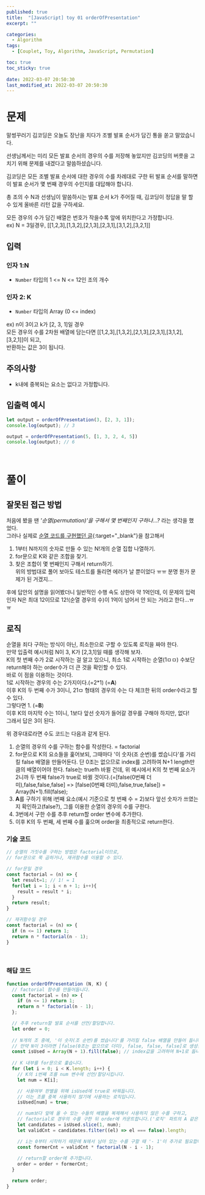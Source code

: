 ```yaml
---
published: true
title:  "[JavaScript] toy 01 orderOfPresentation"
excerpt: ""

categories:
  - Algorithm
tags:
  - [Couplet, Toy, Algorithm, JavaScript, Permutation]

toc: true
toc_sticky: true
 
date: 2022-03-07 20:50:30
last_modified_at: 2022-03-07 20:50:30
---
```


# 문제
말썽꾸러기 김코딩은 오늘도 장난을 치다가 조별 발표 순서가 담긴 통을 쏟고 말았습니다.  

선생님께서는 미리 모든 발표 순서의 경우의 수를 저장해 놓았지만 김코딩의 버릇을 고치기 위해 문제를 내겠다고 말씀하셨습니다.  

김코딩은 모든 조별 발표 순서에 대한 경우의 수를 차례대로 구한 뒤 발표 순서를 말하면 이 발표 순서가 몇 번째 경우의 수인지를 대답해야 합니다.  

총 조의 수 N과 선생님이 말씀하시는 발표 순서 k가 주어질 때, 김코딩이 정답을 말 할 수 있게 올바른 리턴 값을 구하세요.  

모든 경우의 수가 담긴 배열은 번호가 작을수록 앞에 위치한다고 가정합니다.  
ex) N = 3일경우, [[1,2,3],[1,3,2],[2,1,3],[2,3,1],[3,1,2],[3,2,1]]

## 입력
### 인자 1:N
* `Number` 타입의 1 <= N <= 12인 조의 개수  

### 인자 2: K
* `Number` 타입의 Array (0 <= index)  

ex) n이 3이고 k가 [2, 3, 1]일 경우  
모든 경우의 수를 2차원 배열에 담는다면 [[1,2,3],[1,3,2],[2,1,3],[2,3,1],[3,1,2],[3,2,1]]이 되고,  
반환하는 값은 3이 됩니다.

## 주의사항
* k내에 중복되는 요소는 없다고 가정합니다.  

## 입출력 예시
```js
let output = orderOfPresentation(3, [2, 3, 1]);
console.log(output); // 3

output = orderOfPresentation(5, [1, 3, 2, 4, 5])
console.log(output); // 6
```
<br>

# 풀이  

## 잘못된 접근 방법  
처음에 봤을 땐 *'순열(permutation)'을 구해서 몇 번째인지 구하나...?* 라는 생각을 했었다.  
그러나 실제로 [순열 코드를 구현했던 글](https://siri-syl.github.io/algorithm/study-permutation/){:target="_blank"}을 참고해서  
1. 1부터 N까지의 숫자로 만들 수 있는 N!개의 순열 집합 나열하기.  
2. for문으로 K와 같은 조합을 찾기.  
3. 찾은 조합이 몇 번째인지 구해서 return하기.  
위의 방법대로 풀어 보아도 테스트를 돌리면 에러가 날 뿐이었다 ㅠㅠ 분명 뭔가 문제가 된 거겠지...  

후에 답안의 설명을 읽어봤더니 일반적인 수행 속도 상한아 약 1억인데, 이 문제의 입력 인자 N은 최대 12이므로 12!(순열 경우의 수)이 1억이 넘어서 안 되는 거라고 한다...ㅠㅠ  

## 로직  

순열을 죄다 구하는 방식이 아닌, 최소한으로 구할 수 있도록 로직을 짜야 한다.  
만약 입출력 예시처럼 N이 3, K가 [2,3,1]일 때를 생각해 보자.  
K의 첫 번째 수가 2로 시작하는 걸 알고 있으니, 최소 1로 시작하는 순열(1ㅁㅁ) 수보단 return해야 하는 order수가 더 큰 것을 확인할 수 있다.  
바로 이 점을 이용하는 것이다.  
1로 시작하는 경우의 수는 2가지이다.(=2*1) (=**A**)  
이후 K의 두 번째 수가 3이니, 21ㅁ 형태의 경우의 수는 다 체크한 뒤의 order수라고 할 수 있다.  
그렇다면 1. (=**B**)  
이후 K의 마지막 수는 1이니, 1보다 앞선 숫자가 들어갈 경우를 구해야 하지만, 없다!  
그래서 답은 3이 된다.  

위 경우대로라면 수도 코드는 다음과 같게 된다.  

1. 순열의 경우의 수를 구하는 함수를 작성한다. = factorial  
2. for문으로 K의 요소들을 훑어보되, 그때마다 '이 숫자(조 순번)를 썼습니다'를 가리킬 false 배열을 만들어둔다. 단 0조는 없으므로 index를 고려하여 N+1 length만큼의 배열이어야 한다. false는 truefh 바뀔 건데, 위 예시에서 K의 첫 번째 요소가 2니까 두 번째 false가 true로 바뀔 것이다.(=[false(0번째 더미),false,false,false] => [false(0번째 더미),false,true,false]) = Array(N+1).fill(false);
3. **A**를 구하기 위해 i번째 요소(예시 기준으로 첫 번째 수 = 2)보다 앞선 숫자가 쓰였는지 확인하고(false?), 그를 이용한 순열의 경우의 수를 구한다.  
4. 3번에서 구한 수를 추후 return할 order 변수에 추가한다.  
5. 이후 K의 두 번째, 세 번째 수를 훑으며 order을 최종적으로 return한다.  

### 기술 코드
```js
// 순열의 가짓수를 구하는 방법은 factorial이므로,
// for문으로 쭉 곱하거나, 재귀함수를 이용할 수 있다.

// for문일 경우
const factorial = (n) => {
  let result=1; // 1! = 1
  for(let i = 1; i < n + 1; i++){
    result = result * i;
  }
  return result;
}

// 재귀함수일 경우
const factorial = (n) => {
  if (n <= 1) return 1;
  return n * factorial(n - 1);
}
```

<br>

### 해답 코드
```js
function orderOfPresentation (N, K) {
  // factorial 함수를 만들어둡니다.
  const factorial = (n) => {
    if (n <= 1) return 1;
    return n * factorial(n - 1);
  };

  // 추후 return할 발표 순서를 선언/할당합니다.
  let order = 0;
  
  // N개의 조 중에, '이 숫자(조 순번)를 썼습니다'를 가리킬 false 배열을 만들어 둡니다.
  // 만약 N이 3이라면 [false(0조는 없으므로 더미), false, false, false]로 생성됩니다.
  const isUsed = Array(N + 1).fill(false); // index값을 고려하여 N+1로 둡니다.
  
  // K 내부를 for문으로 훑습니다.
  for (let i = 0; i < K.length; i++) {
    // K의 i번째 조를 num 변수에 선언/할당시킵니다.
    let num = K[i];

    // 사용여부 판별을 위해 isUsed에 true로 바꿔둡니다.
    // 이는 조를 중복 사용하지 않기에 사용하는 로직입니다.
    isUsed[num] = true;

    // num보다 앞에 올 수 있는 수들의 배열을 복제해서 사용하지 않은 수를 구하고,
    // factorial로 경우의 수를 구한 뒤 order에 카운트합니다.('로직' 파트의 A 같은 상황)
    let candidates = isUsed.slice(1, num);
    let validCnt = candidates.filter((el) => el === false).length;

    // i는 0부터 시작하기 때문에 N에서 남아 있는 수를 구할 때 '- 1'이 추가로 필요합니다.
    const formerCnt = validCnt * factorial(N - i - 1); 
    
    // return할 order에 추가합니다.
    order = order + formerCnt;
  }

  return order;
}
```
